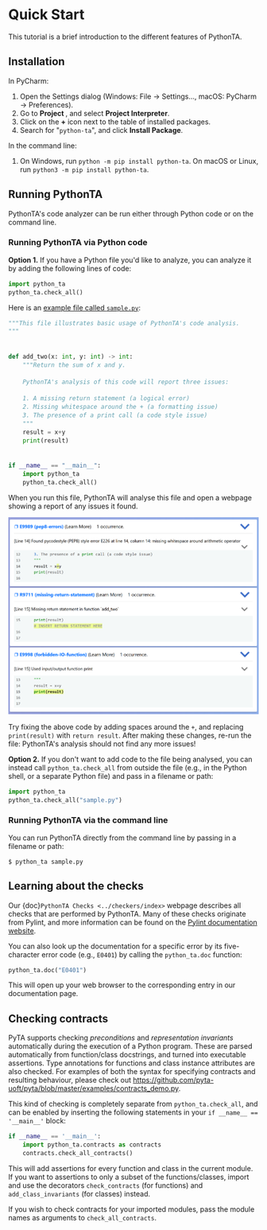 # Quick Start

This tutorial is a brief introduction to the different features of PythonTA.

## Installation

In PyCharm:

1. Open the Settings dialog (Windows: File -> Settings..., macOS: PyCharm -> Preferences).
2. Go to **Project <your project name>**, and select **Project Interpreter**.
3. Click on the **+** icon next to the table of installed packages.
4. Search for "`python-ta`", and click **Install Package**.

In the command line:

1. On Windows, run `python -m pip install python-ta`. On macOS or Linux,
   run `python3 -m pip install python-ta`.

## Running PythonTA

PythonTA's code analyzer can be run either through Python code or on the command line.

### Running PythonTA via Python code

**Option 1.**
If you have a Python file you'd like to analyze, you can analyze it by adding the following lines of code:

```python
import python_ta
python_ta.check_all()
```

Here is an [example file called `sample.py`](../demos/sample.py):

```python
"""This file illustrates basic usage of PythonTA's code analysis.
"""


def add_two(x: int, y: int) -> int:
    """Return the sum of x and y.

    PythonTA's analysis of this code will report three issues:

    1. A missing return statement (a logical error)
    2. Missing whitespace around the + (a formatting issue)
    3. The presence of a print call (a code style issue)
    """
    result = x+y
    print(result)


if __name__ == "__main__":
    import python_ta
    python_ta.check_all()
```

When you run this file, PythonTA will analyse this file and open a webpage showing a report of any issues it found.

![An example report produced by PythonTA.](../images/sample_report.png)

Try fixing the above code by adding spaces around the `+`, and replacing `print(result)` with `return result`.
After making these changes, re-run the file: PythonTA's analysis should not find any more issues!

**Option 2.**
If you don't want to add code to the file being analysed, you can instead call `python_ta.check_all` from outside the file (e.g., in the Python shell, or a separate Python file) and pass in a filename or path:

```python
import python_ta
python_ta.check_all("sample.py")
```

### Running PythonTA via the command line

You can run PythonTA directly from the command line by passing in a filename or path:

```console
$ python_ta sample.py
```

## Learning about the checks

Our {doc}`PythonTA Checks <../checkers/index>` webpage describes all checks that are performed by PythonTA.
Many of these checks originate from Pylint, and more information can be found on the [Pylint documentation website].

You can also look up the documentation for a specific error by its five-character error code (e.g., `E0401`) by calling the `python_ta.doc` function:

```python
python_ta.doc("E0401")
```

This will open up your web browser to the corresponding entry in our documentation page.

## Checking contracts

PyTA supports checking _preconditions_ and _representation invariants_ automatically during the
execution of a Python program. These are parsed automatically from function/class docstrings, and
turned into executable assertions. Type annotations for functions and class instance attributes are
also checked. For examples of both the syntax for specifying contracts and resulting behaviour,
please check out
<https://github.com/pyta-uoft/pyta/blob/master/examples/contracts_demo.py>.

This kind of checking is completely separate from `python_ta.check_all`, and can be enabled by
inserting the following statements in your `if __name__ == '__main__'` block:

```python
if __name__ == '__main__':
    import python_ta.contracts as contracts
    contracts.check_all_contracts()
```

This will add assertions for every function and class in the current module. If you want to
assertions to only a subset of the functions/classes, import and use the decorators
`check_contracts` (for functions) and `add_class_invariants` (for classes) instead.

If you wish to check contracts for your imported modules, pass the module names as arguments
to `check_all_contracts`.

[Pylint documentation website]: https://pylint.readthedocs.io/en/stable/user_guide/checkers/features.html
